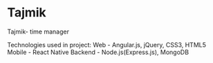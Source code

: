 # Tajmik
Tajmik- time manager 

Technologies used in project: Web - Angular.js, jQuery, CSS3, HTML5
                              Mobile - React Native
                              Backend - Node.js(Express.js), MongoDB
